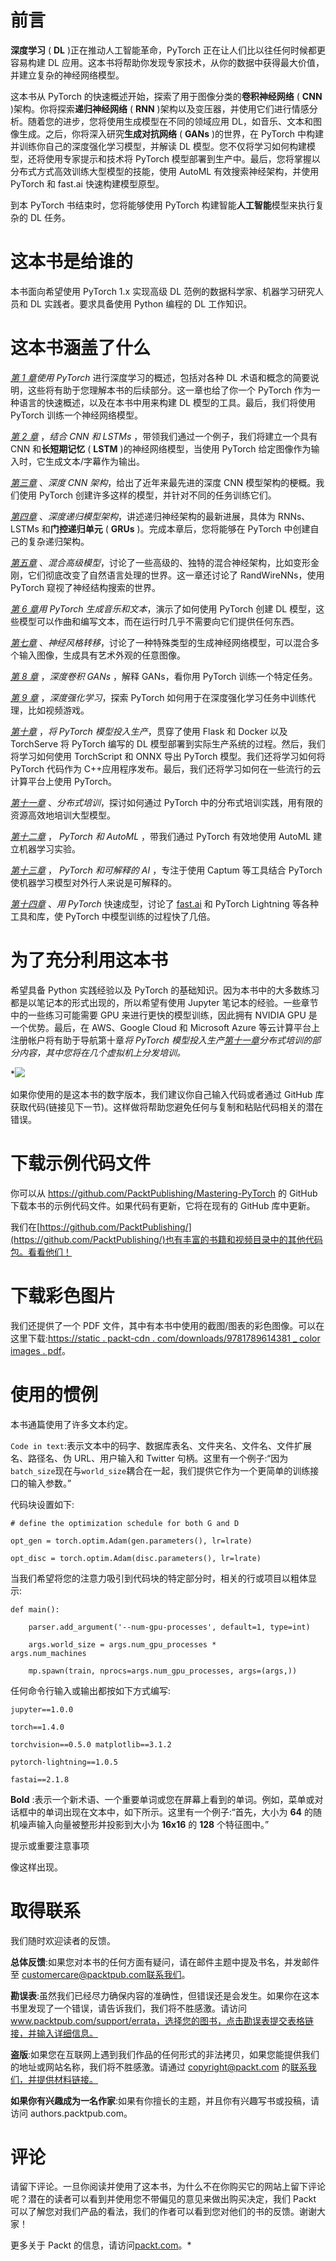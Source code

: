 <link href="Styles/Style01.css" rel="stylesheet" type="text/css"> <link href="Styles/Style00.css" rel="stylesheet" type="text/css"> 

# 前言

**深度学习** ( **DL** )正在推动人工智能革命，PyTorch 正在让人们比以往任何时候都更容易构建 DL 应用。这本书将帮助你发现专家技术，从你的数据中获得最大价值，并建立复杂的神经网络模型。

这本书从 PyTorch 的快速概述开始，探索了用于图像分类的**卷积神经网络** ( **CNN** )架构。你将探索**递归神经网络** ( **RNN** )架构以及变压器，并使用它们进行情感分析。随着您的进步，您将使用生成模型在不同的领域应用 DL，如音乐、文本和图像生成。之后，你将深入研究**生成对抗网络** ( **GANs** )的世界，在 PyTorch 中构建并训练你自己的深度强化学习模型，并解读 DL 模型。您不仅将学习如何构建模型，还将使用专家提示和技术将 PyTorch 模型部署到生产中。最后，您将掌握以分布式方式高效训练大型模型的技能，使用 AutoML 有效搜索神经架构，并使用 PyTorch 和 fast.ai 快速构建模型原型。

到本 PyTorch 书结束时，您将能够使用 PyTorch 构建智能**人工智能**模型来执行复杂的 DL 任务。

# 这本书是给谁的

本书面向希望使用 PyTorch 1.x 实现高级 DL 范例的数据科学家、机器学习研究人员和 DL 实践者。要求具备使用 Python 编程的 DL 工作知识。

# 这本书涵盖了什么

[*第 1 章*](B12158_01_Final_ASB_ePUB.xhtml#_idTextAnchor017)*使用 PyTorch* 进行深度学习的概述，包括对各种 DL 术语和概念的简要说明，这些将有助于您理解本书的后续部分。这一章也给了你一个 PyTorch 作为一种语言的快速概述，以及在本书中用来构建 DL 模型的工具。最后，我们将使用 PyTorch 训练一个神经网络模型。

[*第 2 章*](B12158_02_Final_ASB_ePUB.xhtml#_idTextAnchor036) ，*结合 CNN 和 LSTMs* ，带领我们通过一个例子，我们将建立一个具有 CNN 和**长短期记忆** ( **LSTM** )的神经网络模型，当使用 PyTorch 给定图像作为输入时，它生成文本/字幕作为输出。

[*第三章*](B12158_03_Final_ASB_ePUB.xhtml#_idTextAnchor053) 、*深度 CNN 架构*，给出了近年来最先进的深度 CNN 模型架构的梗概。我们使用 PyTorch 创建许多这样的模型，并针对不同的任务训练它们。

[*第四章*](B12158_04_Final_ASB_ePUB.xhtml#_idTextAnchor074) 、*深度递归模型架构*，讲述递归神经架构的最新进展，具体为 RNNs、LSTMs 和**门控递归单元** ( **GRUs** )。完成本章后，您将能够在 PyTorch 中创建自己的复杂递归架构。

[*第五章*](B12158_05_Final_ASB_ePUB.xhtml#_idTextAnchor106) 、*混合高级模型*，讨论了一些高级的、独特的混合神经架构，比如变形金刚，它们彻底改变了自然语言处理的世界。这一章还讨论了 RandWireNNs，使用 PyTorch 窥视了神经结构搜索的世界。

[*第 6 章*](B12158_06_Final_ASB_ePUB.xhtml#_idTextAnchor121)*用 PyTorch 生成音乐和文本*，演示了如何使用 PyTorch 创建 DL 模型，这些模型可以作曲和编写文本，而在运行时几乎不需要向它们提供任何东西。

[*第七章*](B12158_07_Final_ASB_ePUB.xhtml#_idTextAnchor162) 、*神经风格转移*，讨论了一种特殊类型的生成神经网络模型，可以混合多个输入图像，生成具有艺术外观的任意图像。

[*第 8 章*](B12158_08_Final_ASB_ePUB.xhtml#_idTextAnchor179) ，*深度卷积 GANs* ，解释 GANs，看你用 PyTorch 训练一个特定任务。

[*第 9 章*](B12158_09_Final_ASB_ePUB.xhtml#_idTextAnchor219) ，*深度强化学习*，探索 PyTorch 如何用于在深度强化学习任务中训练代理，比如视频游戏。

[*第十章*](B12158_10_Final_NM_ePUB.xhtml#_idTextAnchor243) ，*将 PyTorch 模型投入生产*，贯穿了使用 Flask 和 Docker 以及 TorchServe 将 PyTorch 编写的 DL 模型部署到实际生产系统的过程。然后，我们将学习如何使用 TorchScript 和 ONNX 导出 PyTorch 模型。我们还将学习如何将 PyTorch 代码作为 C++应用程序发布。最后，我们还将学习如何在一些流行的云计算平台上使用 PyTorch。

[*第十一章*](B12158_11_Final_ASB_ePUB.xhtml#_idTextAnchor270) 、*分布式培训*，探讨如何通过 PyTorch 中的分布式培训实践，用有限的资源高效地培训大型模型。

[*第十二章*](B12158_12_Final_ASB_ePUB.xhtml#_idTextAnchor281) ， *PyTorch 和 AutoML* ，带我们通过 PyTorch 有效地使用 AutoML 建立机器学习实验。

[*第十三章*](B12158_13_Final_ASB_ePUB.xhtml#_idTextAnchor291) ， *PyTorch 和可解释的 AI* ，专注于使用 Captum 等工具结合 PyTorch 使机器学习模型对外行人来说是可解释的。

[*第十四章*](B12158_14_Final_ASB_ePUB.xhtml#_idTextAnchor302) 、*用 PyTorch* 快速成型，讨论了 [fast.ai](http://fast.ai) 和 PyTorch Lightning 等各种工具和库，使 PyTorch 中模型训练的过程快了几倍。

# 为了充分利用这本书

希望具备 Python 实践经验以及 PyTorch 的基础知识。因为本书中的大多数练习都是以笔记本的形式出现的，所以希望有使用 Jupyter 笔记本的经验。一些章节中的一些练习可能需要 GPU 来进行更快的模型训练，因此拥有 NVIDIA GPU 是一个优势。最后，在 AWS、Google Cloud 和 Microsoft Azure 等云计算平台上注册帐户将有助于导航第十章[](B12158_10_Final_NM_ePUB.xhtml#_idTextAnchor243)**将 PyTorch 模型投入生产*[*第十一章*](B12158_11_Final_ASB_ePUB.xhtml#_idTextAnchor270)*分布式培训*的部分内容，其中您将在几个虚拟机上分发培训。*

*![](Images/B12158_Preface_Table.jpg)

如果你使用的是这本书的数字版本，我们建议你自己输入代码或者通过 GitHub 库获取代码(链接见下一节)。这样做将帮助您避免任何与复制和粘贴代码相关的潜在错误。

# 下载示例代码文件

你可以从 https://github.com/PacktPublishing/Mastering-PyTorch 的 GitHub 下载本书的示例代码文件。如果代码有更新，它将在现有的 GitHub 库中更新。

我们在[https://github.com/PacktPublishing/](https://github.com/PacktPublishing/)也有丰富的书籍和视频目录中的其他代码包。看看他们！

# 下载彩色图片

我们还提供了一个 PDF 文件，其中有本书中使用的截图/图表的彩色图像。可以在这里下载:[https://static . packt-cdn . com/downloads/9781789614381 _ color images . pdf](_ColorImages.pdf)。

# 使用的惯例

本书通篇使用了许多文本约定。

`Code in text`:表示文本中的码字、数据库表名、文件夹名、文件名、文件扩展名、路径名、伪 URL、用户输入和 Twitter 句柄。这里有一个例子:“因为`batch_size`现在与`world_size`耦合在一起，我们提供它作为一个更简单的训练接口的输入参数。”

代码块设置如下:

```
# define the optimization schedule for both G and D
```

```
opt_gen = torch.optim.Adam(gen.parameters(), lr=lrate)
```

```
opt_disc = torch.optim.Adam(disc.parameters(), lr=lrate)
```

当我们希望将您的注意力吸引到代码块的特定部分时，相关的行或项目以粗体显示:

```
def main():
```

```
    parser.add_argument('--num-gpu-processes', default=1, type=int)
```

```
    args.world_size = args.num_gpu_processes * args.num_machines                
```

```
    mp.spawn(train, nprocs=args.num_gpu_processes, args=(args,))
```

任何命令行输入或输出都按如下方式编写:

```
jupyter==1.0.0
```

```
torch==1.4.0
```

```
torchvision==0.5.0 matplotlib==3.1.2
```

```
pytorch-lightning==1.0.5
```

```
fastai==2.1.8
```

**Bold** :表示一个新术语、一个重要单词或您在屏幕上看到的单词。例如，菜单或对话框中的单词出现在文本中，如下所示。这里有一个例子:“首先，大小为 **64** 的随机噪声输入向量被整形并投影到大小为 **16x16** 的 **128** 个特征图中。”

提示或重要注意事项

像这样出现。

# 取得联系

我们随时欢迎读者的反馈。

**总体反馈**:如果您对本书的任何方面有疑问，请在邮件主题中提及书名，并发邮件至 customercare@packtpub.com联系我们。

**勘误表**:虽然我们已经尽力确保内容的准确性，但错误还是会发生。如果你在这本书里发现了一个错误，请告诉我们，我们将不胜感激。请访问 www.packtpub.com/support/errata，选择您的图书，点击勘误表提交表格链接，并输入详细信息。

**盗版**:如果您在互联网上遇到我们作品的任何形式的非法拷贝，如果您能提供我们的地址或网站名称，我们将不胜感激。请通过 copyright@packt.com 的[联系我们，并提供材料链接。](mailto:copyright@packt.com)

**如果你有兴趣成为一名作家**:如果有你擅长的主题，并且你有兴趣写书或投稿，请访问 authors.packtpub.com。

# 评论

请留下评论。一旦你阅读并使用了这本书，为什么不在你购买它的网站上留下评论呢？潜在的读者可以看到并使用您不带偏见的意见来做出购买决定，我们 Packt 可以了解您对我们产品的看法，我们的作者可以看到您对他们的书的反馈。谢谢大家！

更多关于 Packt 的信息，请访问[packt.com](http://packt.com)。*
